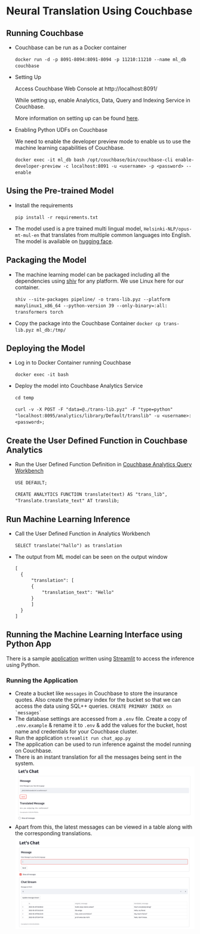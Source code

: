 # Neural Translation Using Couchbase

## Running Couchbase

- Couchbase can be run as a Docker container

  `docker run -d -p 8091-8094:8091-8094 -p 11210:11210 --name ml_db couchbase`

- Setting Up

  Access Couchbase Web Console at http://localhost:8091/

  While setting up, enable Analytics, Data, Query and Indexing Service in Couchbase.

  More information on setting up can be found [here](https://docs.couchbase.com/server/current/getting-started/do-a-quick-install.html).

- Enabling Python UDFs on Couchbase

  We need to enable the developer preview mode to enable us to use the machine learning capabilities of Couchbase.

  `docker exec -it ml_db bash /opt/couchbase/bin/couchbase-cli enable-developer-preview -c localhost:8091 -u <username> -p <password> --enable`

## Using the Pre-trained Model

- Install the requirements

  `pip install -r requirements.txt`

- The model used is a pre trained multi lingual model, `Helsinki-NLP/opus-mt-mul-en` that translates from multiple common languages into English. The model is available on [hugging face](https://huggingface.co/Helsinki-NLP).

## Packaging the Model

- The machine learning model can be packaged including all the dependencies using [shiv](https://github.com/linkedin/shiv) for any platform. We use Linux here for our container.

  `shiv --site-packages pipeline/ -o trans-lib.pyz --platform manylinux1_x86_64 --python-version 39 --only-binary=:all: transformers torch`

- Copy the package into the Couchbase Container
  `docker cp trans-lib.pyz ml_db:/tmp/`

## Deploying the Model

- Log in to Docker Container running Couchbase

  `docker exec -it bash`

- Deploy the model into Couchbase Analytics Service

  `cd temp`

  `curl -v -X POST -F "data=@./trans-lib.pyz" -F "type=python" "localhost:8095/analytics/library/Default/translib" -u <username>:<password>;`

## Create the User Defined Function in Couchbase Analytics

- Run the User Defined Function Definition in [Couchbase Analytics Query Workbench](https://docs.couchbase.com/server/current/analytics/run-query.html)

  `USE DEFAULT;`

  `CREATE ANALYTICS FUNCTION translate(text) AS "trans_lib", "Translate.translate_text" AT translib;`

## Run Machine Learning Inference

- Call the User Defined Function in Analytics Workbench

  `SELECT translate("hallo") as translation`

- The output from ML model can be seen on the output window

  ```
  [
    {
        "translation": [
        {
            "translation_text": "Hello"
        }
        ]
    }
  ]
  ```

## Running the Machine Learning Interface using Python App

There is a sample [application](chat_app.py) written using [Streamlit](https://streamlit.io/) to access the inference using Python.

### Running the Application

- Create a bucket like `messages` in Couchbase to store the insurance quotes. Also create the primary index for the bucket so that we can access the data using SQL++ queries.
  `` CREATE PRIMARY INDEX on `messages` ``
- The database settings are accessed from a `.env` file. Create a copy of `.env.example` & rename it to `.env` & add the values for the bucket, host name and credentials for your Couchbase cluster.
- Run the application
  `streamlit run chat_app.py`
- The application can be used to run inference against the model running on Couchbase.
- There is an instant translation for all the messages being sent in the system.
  ![Screnshot of the application](instant_translation.png "Application to interface with the translation model running on the Database")
- Apart from this, the latest messages can be viewed in a table along with the corresponding translations.
  ![Screnshot of the application](message_stream.png "Application to interface with the translation model running on the Database")
